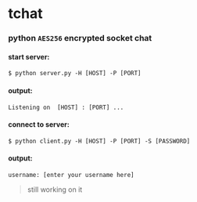 # tchat
### python ```AES256``` encrypted socket chat

#### start server:
  ```
  $ python server.py -H [HOST] -P [PORT]
  ```
#### output:
  ```
  Listening on  [HOST] : [PORT] ...
  ```


#### connect to server:
  ```
  $ python client.py -H [HOST] -P [PORT] -S [PASSWORD]
  ```
#### output:
  ```
  username: [enter your username here]
  ```
  
  >still working on it
